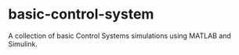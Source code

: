 # basic-control-system
A collection of basic Control Systems simulations using MATLAB and Simulink.
